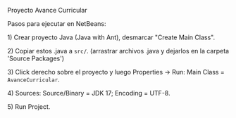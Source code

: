 Proyecto Avance Curricular

Pasos para ejecutar en NetBeans:

1\) Crear proyecto Java (Java with Ant), desmarcar "Create Main Class".

2\) Copiar estos .java a `src/`. (arrastrar archivos .java y dejarlos en la carpeta 'Source Packages')

3\) Click derecho sobre el proyecto y luego Properties -> Run: Main Class = `AvanceCurricular`.

4\) Sources: Source/Binary = JDK 17; Encoding = UTF-8.

5\) Run Project.



